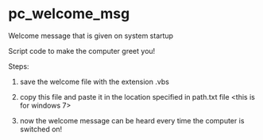# pc_welcome_msg
Welcome message that is given on system startup

Script code to make the computer greet you!

Steps:
1. save the welcome file with the extension .vbs 

2. copy this file and paste it in the location specified in path.txt file <this is for windows 7>

3. now the welcome message can be heard every time the computer is switched on!
